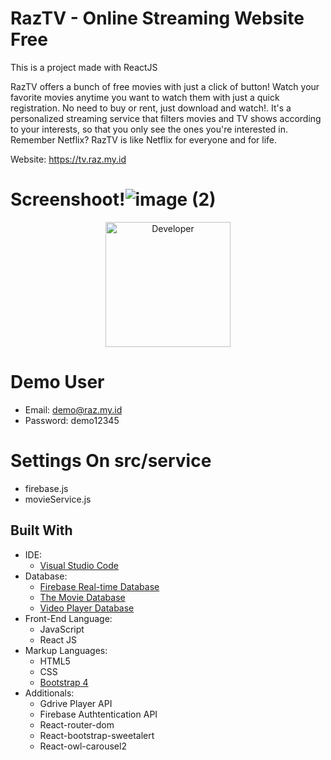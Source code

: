 # RazTV - Online Streaming Website Free
This is a project made with ReactJS

RazTV offers a bunch of free movies with just a click of button! Watch your favorite movies anytime you want to watch them with just a quick registration. No need to buy or rent, just download and watch!. It's a personalized streaming service that filters movies and TV shows according to your interests, so that you only see the ones you're interested in. Remember Netflix? RazTV is like Netflix for everyone and for life. <br/>

Website: https://tv.raz.my.id <br/>

# Screenshoot!![image (2)](https://user-images.githubusercontent.com/60551839/165899734-9b01ca59-a41b-4aca-a210-ff4e197b2488.png)

<p align="center">
<a href="https://github.com/romaaji"><img width="200px" title="Developer" src="https://i.ibb.co/1zXTQtt/Group-5ko-2.png"></a>
</p>

# Demo User
- Email: demo@raz.my.id
- Password: demo12345


# Settings On src/service
- firebase.js
- movieService.js

 Built With
 --

- IDE:
  - [Visual Studio Code](https://code.visualstudio.com/ "Visual Studio Code")
- Database:
  - [Firebase Real-time Database](https://firebase.google.com/")
  - [The Movie Database](https://www.themoviedb.org/?language=bg "The Movie Database")
  - [Video Player Database](http://api.gdriveplayer.us "Gdrive Player API")
- Front-End Language:
  - JavaScript
  - React JS
- Markup Languages:
  - HTML5
  - CSS
  - [Bootstrap 4](https://getbootstrap.com/ "Bootstrap 4")
- Additionals:
  - Gdrive Player API
  - Firebase Authtentication API
  - React-router-dom
  - React-bootstrap-sweetalert
  - React-owl-carousel2
